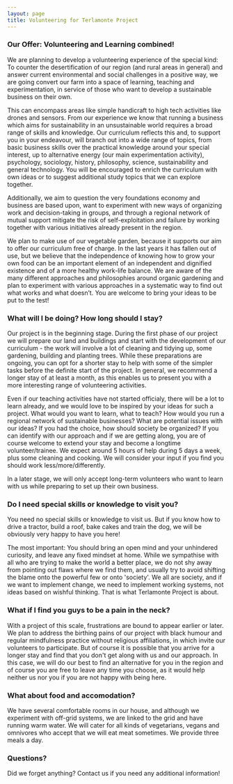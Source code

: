 ```yaml
---
layout: page
title: Volunteering for Terlamonte Project
---
```


### Our Offer: Volunteering and Learning combined!

We are planning to develop a volunteering experience of the special kind: To counter the desertification of our region (and rural areas in general) and answer current environmental and social challenges in a positive way, we are going convert our farm into a space of learning, teaching and experimentation, in service of those who want to develop a sustainable business on their own.

This can encompass areas like simple handicraft to high tech activities like drones and sensors. From our experience we know that running a business which aims for sustainability in an unsustainable world requires a broad range of skills and knowledge. Our curriculum reflects this and, to support you in your endeavour, will branch out into a wide range of topics, from basic business skills over the practical knowledge around your special interest, up to alternative energy (our main experimentation activity), psychology, sociology, history, philosophy, science, sustainability and general technology. You will be encouraged to enrich the curriculum with own ideas or to suggest additional study topics that we can explore together.

Additionally, we aim to question the very foundations economy and business are based upon, want to experiment with new ways of organizing work and decision-taking in groups, and through a regional network of mutual support mitigate the risk of self-exploitation and failure by working together with various initiatives already present in the region.

We plan to make use of our vegetable garden, because it supports our aim to offer our curriculum free of charge. In the last years it has fallen out of use, but we believe that the independence of knowing how to grow your own food can be an important element of an independent and dignified existence and of a more healthy work-life balance. We are aware of the many different approaches and philosophies around organic gardening and plan to experiment with various approaches in a systematic way to find out what works and what doesn’t. You are welcome to bring your ideas to be put to the test!

### What will I be doing? How long should I stay?

Our project is in the beginning stage. During the first phase of our project we will prepare our land and buildings and start with the development of our curriculum - the work will involve a lot of cleaning and tidying up, some gardening, building and planting trees. While these preparations are ongoing, you can opt for a shorter stay to help with some of the simpler tasks before the definite start of the project. In general, we recommend a longer stay of at least a month, as this enables us to present you with a more interesting range of volunteering activities.

Even if our teaching activities have not started officialy, there will be a lot to learn already, and we would love to be inspired by your ideas for such a project. What would you want to learn, what to teach? How would you run a regional network of sustainable businesses? What are potential issues with our ideas? If you had the choice, how should society be organized? If you can identify with our approach and if we are getting along, you are of course welcome to extend your stay and become a longtime volunteer/trainee. We expect around 5 hours of help during 5 days a week, plus some cleaning and cooking. We will consider your input if you find you should work less/more/differently.

In a later stage, we will only accept long-term volunteers who want to learn with us while preparing to set up their own business.

### Do I need special skills or knowledge to visit you?

You need no special skills or knowledge to visit us. But if you know how to drive a tractor, build a roof, bake cakes and train the dog, we will be obviously very happy to have you here!

The most important: You should bring an open mind and your unhindered curiosity, and leave any fixed mindset at home. While we sympathise with all who are trying to make the world a better place, we do not shy away from pointing out flaws where we find them, and usually try to avoid shifting the blame onto the powerful few or onto 'society'. We all are society, and if we want to implement change, we need to implement working systems, not ideas based on wishful thinking. That is what Terlamonte Project is about.

### What if I find you guys to be a pain in the neck?

With a project of this scale, frustrations are bound to appear earlier or later. We plan to address the birthing pains of our project with black humour and regular mindfulness practice without religious affiliations, in which invite our volunteers to participate.
But of course it is possible that you arrive for a longer stay and find that you don't get along with us and our approach. In this case, we will do our best to find an alternative for you in the region and of course you are free to leave any time you choose, as it would help neither us nor you if you are not happy with being here.

### What about food and accomodation?

We have several comfortable rooms in our house, and although we experiment with off-grid systems, we are linked to the grid and have running warm water. We will cater for all kinds of vegetarians, vegans and omnivores who accept that we will eat meat sometimes. We provide three meals a day.

### Questions?

Did we forget anything? Contact us if you need any additional information!
